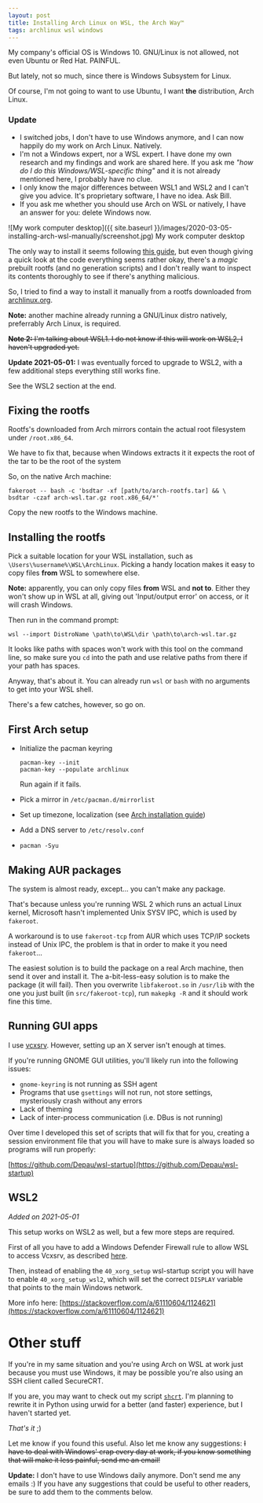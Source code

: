 ```yaml
---
layout: post
title: Installing Arch Linux on WSL, the Arch Way™️
tags: archlinux wsl windows
---
```


My company's official OS is Windows 10. GNU/Linux is not allowed, not even Ubuntu or Red Hat. PAINFUL.

But lately, not so much, since there is Windows Subsystem for Linux.

Of course, I'm not going to want to use Ubuntu, I want **the** distribution, Arch Linux.

<!--more-->

### Update

- I switched jobs, I don't have to use Windows anymore, and I can now happily do my work on Arch Linux. Natively.
- I'm not a Windows expert, nor a WSL expert. I have done my own research and my findings and work are shared here.
  If you ask me *"how do I do this Windows/WSL-specific thing"* and it is not already mentioned here, I probably have no clue.
- I only know the major differences between WSL1 and WSL2 and I can't give you advice. It's proprietary software, I have no idea. Ask Bill. 
- If you ask me whether you should use Arch on WSL or natively, I have an answer for you: delete Windows now.


![My work computer desktop]({{ site.baseurl }}/images/2020-03-05-installing-arch-wsl-manually/screenshot.jpg)
My work computer desktop

The only way to install it seems following [this guide](https://github.com/yuk7/ArchWSL), but even though giving a quick look at the code everything seems rather okay, there's a *magic* prebuilt rootfs (and no generation scripts) and I don't really want to inspect its contents thoroughly to see if there's anything malicious.

So, I tried to find a way to install it manually from a rootfs downloaded from [archlinux.org](https://archlinux.org).

**Note:** another machine already running a GNU/Linux distro natively, preferrably Arch Linux, is required.

~~**Note 2:** I'm talking about WSL1. I do not know if this will work on WSL2, I haven't upgraded yet.~~

**Update 2021-05-01:** I was eventually forced to upgrade to WSL2, with a few additional steps everything still works fine.

See the WSL2 section at the end.

## Fixing the rootfs

Rootfs's downloaded from Arch mirrors contain the actual root filesystem under `/root.x86_64`.

We have to fix that, because when Windows extracts it it expects the root of the tar to be the root of the system

So, on the native Arch machine:

```
fakeroot -- bash -c 'bsdtar -xf [path/to/arch-rootfs.tar] && \
bsdtar -czaf arch-wsl.tar.gz root.x86_64/*'
```

Copy the new rootfs to the Windows machine.

## Installing the rootfs

Pick a suitable location for your WSL installation, such as `\Users\%username%\WSL\ArchLinux`. Picking a handy location makes it easy to copy files **from** WSL to somewhere else.

**Note:** apparently, you can only copy files **from** WSL and **not to**. Either they won't show up in WSL at all, giving out 'Input/output error' on access, or it will crash Windows.

Then run in the command prompt:

```
wsl --import DistroName \path\to\WSL\dir \path\to\arch-wsl.tar.gz
```

It looks like paths with spaces won't work with this tool on the command line, so make sure you `cd` into the path and use relative paths from there if your path has spaces.

Anyway, that's about it. You can already run `wsl` or `bash` with no arguments to get into your WSL shell.

There's a few catches, however, so go on.

## First Arch setup

- Initialize the pacman keyring

  ```
  pacman-key --init
  pacman-key --populate archlinux
  ```
  Run again if it fails.

- Pick a mirror in `/etc/pacman.d/mirrorlist`
- Set up timezone, localization (see 
  [Arch installation guide](https://wiki.archlinux.org/index.php/installation_guide#Time_zone))
- Add a DNS server to `/etc/resolv.conf`
- `pacman -Syu`


## Making AUR packages

The system is almost ready, except... you can't make any package.

That's because unless you're running WSL 2 which runs an actual Linux kernel, Microsoft hasn't implemented Unix SYSV IPC, which is used by `fakeroot`.

A workaround is to use `fakeroot-tcp` from AUR which uses TCP/IP sockets instead of Unix IPC, the problem is that in order to make it you need `fakeroot`...

The easiest solution is to build the package on a real Arch machine, then send it over and install it. The a-bit-less-easy solution is to make the package (it will fail). Then you overwrite `libfakeroot.so` in `/usr/lib` with the one you just built (in `src/fakeroot-tcp`), run `makepkg -R` and it should work fine this time.

## Running GUI apps

I use [vcxsrv](https://sourceforge.net/projects/vcxsrv/). However, setting up an X server isn't enough at times.

If you're running GNOME GUI utilities, you'll likely run into the following issues:

- `gnome-keyring` is not running as SSH agent
- Programs that use `gsettings` will not run, not store settings, mysteriously crash without any errors
- Lack of theming
- Lack of inter-process communication (i.e. DBus is not running)

Over time I developed this set of scripts that will fix that for you, creating a session environment file that you will have to make sure is always loaded so programs will run properly:

[https://github.com/Depau/wsl-startup](https://github.com/Depau/wsl-startup)


## WSL2

*Added on 2021-05-01*

This setup works on WSL2 as well, but a few more steps are required.

First of all you have to add a Windows Defender Firewall rule to allow WSL to access Vcxsrv, as described [here](https://github.com/cascadium/wsl-windows-toolbar-launcher#firewall-rules).

Then, instead of enabling the `40_xorg_setup` wsl-startup script you will have to enable `40_xorg_setup_wsl2`, which will set the correct `DISPLAY` variable that points to the main Windows network.

More info here: [https://stackoverflow.com/a/61110604/1124621](https://stackoverflow.com/a/61110604/1124621)


# Other stuff

If you're in my same situation and you're using Arch on WSL at work just because you must use Windows, it may be possible you're also using an SSH client called SecureCRT.

If you are, you may want to check out my script [`shcrt`](https://github.com/Depau/shcrt). I'm planning to rewrite it in Python using urwid for a better (and faster) experience, but I haven't started yet.

*That's it* ;)

Let me know if you found this useful. Also let me know any suggestions: ~~I have to deal with Windows' crap every day at work, if you know something that will make it less painful, send me an email!~~

**Update:** I don't have to use Windows daily anymore. Don't send me any emails :) If you have any suggestions that could be useful to other readers, be sure to add them to the comments below.
